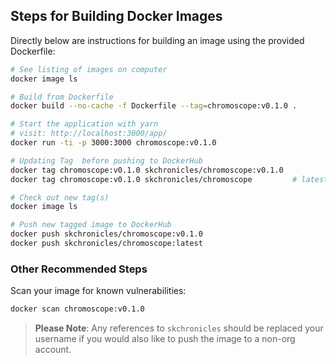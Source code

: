 ## Steps for Building Docker Images

Directly below are instructions for building an image using the provided Dockerfile:

```bash
# See listing of images on computer
docker image ls

# Build from Dockerfile
docker build --no-cache -f Dockerfile --tag=chromoscope:v0.1.0 .

# Start the application with yarn
# visit: http://localhost:3000/app/
docker run -ti -p 3000:3000 chromoscope:v0.1.0

# Updating Tag  before pushing to DockerHub
docker tag chromoscope:v0.1.0 skchronicles/chromoscope:v0.1.0
docker tag chromoscope:v0.1.0 skchronicles/chromoscope         # latest

# Check out new tag(s)
docker image ls

# Push new tagged image to DockerHub
docker push skchronicles/chromoscope:v0.1.0
docker push skchronicles/chromoscope:latest
```

### Other Recommended Steps

Scan your image for known vulnerabilities:

```bash
docker scan chromoscope:v0.1.0
```

> **Please Note**: Any references to `skchronicles` should be replaced your username if you would also like to push the image to a non-org account.
